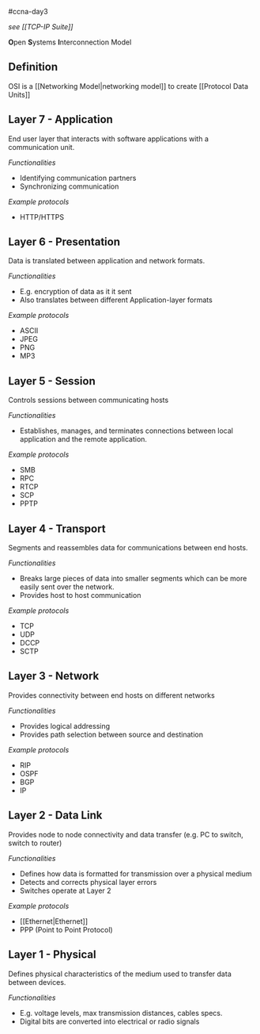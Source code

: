 #ccna-day3

*see [[TCP-IP Suite]]*

**O**pen **S**ystems **I**nterconnection Model
## Definition
OSI is a [[Networking Model|networking model]] to create [[Protocol Data Units]]

## Layer 7 - Application
End user layer that interacts with software applications with a communication unit.

*Functionalities*
- Identifying communication partners
- Synchronizing communication

*Example protocols*
- HTTP/HTTPS

## Layer 6 - Presentation
Data is translated between application and network formats.

*Functionalities*
- E.g. encryption of data as it it sent
- Also translates between different Application-layer formats

*Example protocols*
- ASCII
- JPEG
- PNG
- MP3

## Layer 5 - Session
Controls sessions between communicating hosts

*Functionalities*
- Establishes, manages, and terminates connections between local application and the remote application.

*Example protocols*
- SMB
- RPC
- RTCP
- SCP
- PPTP

## Layer 4 - Transport
Segments and reassembles data for communications between end hosts.

*Functionalities*
- Breaks large pieces of data into smaller segments which can be more easily sent over the network.
- Provides host to host communication

*Example protocols*
- TCP
- UDP
- DCCP
- SCTP

## Layer 3 - Network
Provides connectivity between end hosts on different networks

*Functionalities*
- Provides logical addressing
- Provides path selection between source and destination

*Example protocols*
- RIP
- OSPF
- BGP
- IP

## Layer 2 - Data Link
Provides node to node connectivity and data transfer (e.g. PC to switch, switch to router)

*Functionalities*
- Defines how data is formatted for transmission over a physical medium
- Detects and corrects physical layer errors
- Switches operate at Layer 2

*Example protocols*
- [[Ethernet|Ethernet]]
- PPP (Point to Point Protocol)

## Layer 1 - Physical
Defines physical characteristics of the medium used to transfer data between devices.

*Functionalities*
- E.g. voltage levels, max transmission distances, cables specs.
- Digital bits are converted into electrical or radio signals
